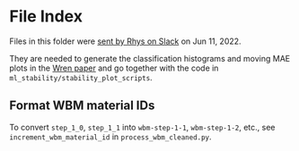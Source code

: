 # File Index

Files in this folder were [sent by Rhys on Slack](https://ml-physics.slack.com/archives/DD8GBBRLN/p1654973643390109) on Jun 11, 2022.

They are needed to generate the classification histograms and moving MAE plots in the [Wren paper](https://arxiv.org/abs/2106.11132) and go together with the code in `ml_stability/stability_plot_scripts`.

## Format WBM material IDs

To convert `step_1_0`, `step_1_1` into `wbm-step-1-1`, `wbm-step-1-2`, etc., see `increment_wbm_material_id` in `process_wbm_cleaned.py`.
